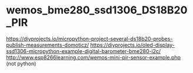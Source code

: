 # wemos_bme280_ssd1306_DS18B20_PIR

https://diyprojects.io/micropython-project-several-ds18b20-probes-publish-measurements-domoticz/
https://diyprojects.io/oled-display-ssd1306-micropython-example-digital-barometer-bme280-i2c/
http://www.esp8266learning.com/wemos-mini-pir-sensor-example.php (not python)